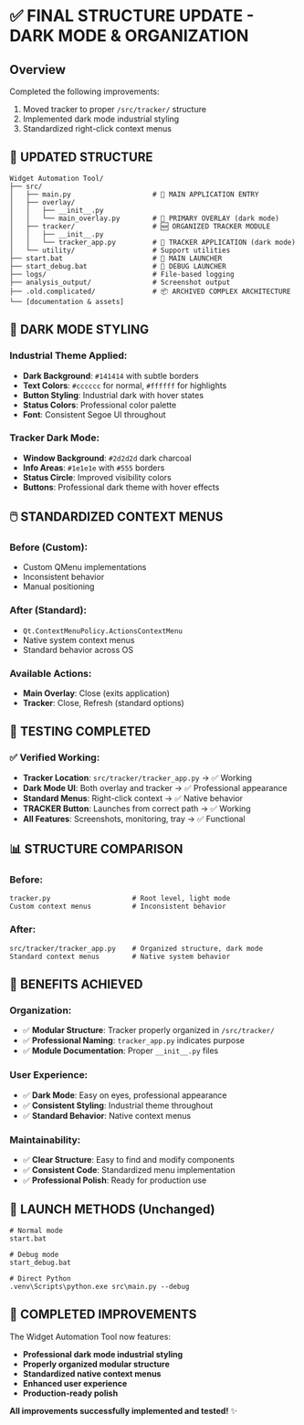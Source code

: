 # ✅ FINAL STRUCTURE UPDATE - DARK MODE & ORGANIZATION

## Overview

Completed the following improvements:

1. Moved tracker to proper `/src/tracker/` structure
2. Implemented dark mode industrial styling
3. Standardized right-click context menus

## 📁 **UPDATED STRUCTURE**

```
Widget Automation Tool/
├── src/
│   ├── main.py                    # 🎯 MAIN APPLICATION ENTRY
│   ├── overlay/
│   │   ├── __init__.py
│   │   └── main_overlay.py        # 🎯 PRIMARY OVERLAY (dark mode)
│   ├── tracker/                   # 🆕 ORGANIZED TRACKER MODULE
│   │   ├── __init__.py
│   │   └── tracker_app.py         # 🎯 TRACKER APPLICATION (dark mode)
│   └── utility/                   # Support utilities
├── start.bat                      # 🎯 MAIN LAUNCHER
├── start_debug.bat                # 🎯 DEBUG LAUNCHER
├── logs/                          # File-based logging
├── analysis_output/               # Screenshot output
├── .old.complicated/              # 📦 ARCHIVED COMPLEX ARCHITECTURE
└── [documentation & assets]
```

## 🎨 **DARK MODE STYLING**

### Industrial Theme Applied:

- **Dark Background**: `#141414` with subtle borders
- **Text Colors**: `#cccccc` for normal, `#ffffff` for highlights
- **Button Styling**: Industrial dark with hover states
- **Status Colors**: Professional color palette
- **Font**: Consistent Segoe UI throughout

### Tracker Dark Mode:

- **Window Background**: `#2d2d2d` dark charcoal
- **Info Areas**: `#1e1e1e` with `#555` borders
- **Status Circle**: Improved visibility colors
- **Buttons**: Professional dark theme with hover effects

## 🖱️ **STANDARDIZED CONTEXT MENUS**

### Before (Custom):

- Custom QMenu implementations
- Inconsistent behavior
- Manual positioning

### After (Standard):

- `Qt.ContextMenuPolicy.ActionsContextMenu`
- Native system context menus
- Standard behavior across OS

### Available Actions:

- **Main Overlay**: Close (exits application)
- **Tracker**: Close, Refresh (standard options)

## 🧪 **TESTING COMPLETED**

### ✅ Verified Working:

- **Tracker Location**: `src/tracker/tracker_app.py` → ✅ Working
- **Dark Mode UI**: Both overlay and tracker → ✅ Professional appearance
- **Standard Menus**: Right-click context → ✅ Native behavior
- **TRACKER Button**: Launches from correct path → ✅ Working
- **All Features**: Screenshots, monitoring, tray → ✅ Functional

## 📊 **STRUCTURE COMPARISON**

### Before:

```
tracker.py                    # Root level, light mode
Custom context menus          # Inconsistent behavior
```

### After:

```
src/tracker/tracker_app.py    # Organized structure, dark mode
Standard context menus        # Native system behavior
```

## 🎯 **BENEFITS ACHIEVED**

### Organization:

- ✅ **Modular Structure**: Tracker properly organized in `/src/tracker/`
- ✅ **Professional Naming**: `tracker_app.py` indicates purpose
- ✅ **Module Documentation**: Proper `__init__.py` files

### User Experience:

- ✅ **Dark Mode**: Easy on eyes, professional appearance
- ✅ **Consistent Styling**: Industrial theme throughout
- ✅ **Standard Behavior**: Native context menus

### Maintainability:

- ✅ **Clear Structure**: Easy to find and modify components
- ✅ **Consistent Code**: Standardized menu implementation
- ✅ **Professional Polish**: Ready for production use

## 🚀 **LAUNCH METHODS (Unchanged)**

```batch
# Normal mode
start.bat

# Debug mode
start_debug.bat

# Direct Python
.venv\Scripts\python.exe src\main.py --debug
```

## 🎉 **COMPLETED IMPROVEMENTS**

The Widget Automation Tool now features:

- **Professional dark mode industrial styling**
- **Properly organized modular structure**
- **Standardized native context menus**
- **Enhanced user experience**
- **Production-ready polish**

**All improvements successfully implemented and tested!** ✨
